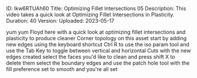 ID: lkw6RTUAh60
Title: Optimizing Fillet Intersections 05
Description: This video takes a quick look at Optimizing Fillet Intersections in Plasticity.
Duration: 40
Version: 
Uploaded: 2023-05-17

yum yum Floyd here with a quick look at
optimizing fillet intersections and
plasticity to produce cleaner Corner
topology on this asset start by adding
new edges using the keyboard shortcut
Ctrl R to use the iso param tool and use
the Tab Key to toggle between vertical
and horizontal Cuts with the new edges
created select the faces you'd like to
clean and press shift X to delete them
select the boundary edges and use the
patch hole tool with the fill preference
set to smooth and you're all set